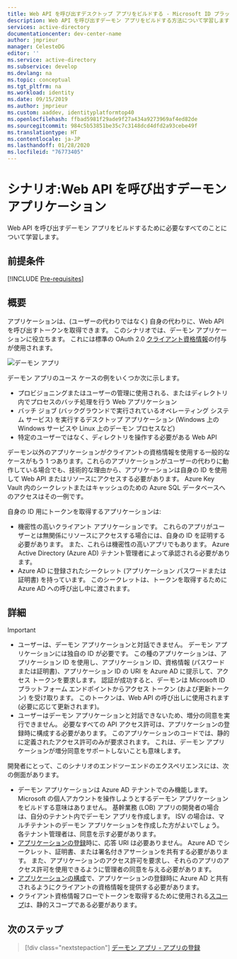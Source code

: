```yaml
---
title: Web API を呼び出すデスクトップ アプリをビルドする - Microsoft ID プラットフォーム | Azure
description: Web API を呼び出すデーモン アプリをビルドする方法について学習します
services: active-directory
documentationcenter: dev-center-name
author: jmprieur
manager: CelesteDG
editor: ''
ms.service: active-directory
ms.subservice: develop
ms.devlang: na
ms.topic: conceptual
ms.tgt_pltfrm: na
ms.workload: identity
ms.date: 09/15/2019
ms.author: jmprieur
ms.custom: aaddev, identityplatformtop40
ms.openlocfilehash: ffbad5981f29ade9f27a434a9273969af4ed82de
ms.sourcegitcommit: 984c5b53851be35c7c3148dcd4dfd2a93cebe49f
ms.translationtype: HT
ms.contentlocale: ja-JP
ms.lasthandoff: 01/28/2020
ms.locfileid: "76773405"
---
```

# <a name="scenario-daemon-application-that-calls-web-apis"></a>シナリオ:Web API を呼び出すデーモン アプリケーション

Web API を呼び出すデーモン アプリをビルドするために必要なすべてのことについて学習します。

## <a name="prerequisites"></a>前提条件

[!INCLUDE [Pre-requisites](../../../includes/active-directory-develop-scenarios-prerequisites.md)]

## <a name="overview"></a>概要

アプリケーションは、(ユーザーの代わりではなく) 自身の代わりに、Web API を呼び出すトークンを取得できます。 このシナリオでは、デーモン アプリケーションに役立ちます。 これには標準の OAuth 2.0 [クライアント資格情報](v2-oauth2-client-creds-grant-flow.md)の付与が使用されます。

![デーモン アプリ](./media/scenario-daemon-app/daemon-app.svg)

デーモン アプリのユース ケースの例をいくつか次に示します。

- プロビジョニングまたはユーザーの管理に使用される、またはディレクトリ内でプロセスのバッチ処理を行う Web アプリケーション
- バッチ ジョブ (バックグラウンドで実行されているオペレーティング システム サービス) を実行するデスクトップ アプリケーション (Windows 上の Windows サービスや Linux 上のデーモン プロセスなど)
- 特定のユーザーではなく、ディレクトリを操作する必要がある Web API

デーモン以外のアプリケーションがクライアントの資格情報を使用する一般的なケースがもう 1 つあります。これらのアプリケーションがユーザーの代わりに動作している場合でも、技術的な理由から、アプリケーションは自身の ID を使用して Web API またはリソースにアクセスする必要があります。 Azure Key Vault 内のシークレットまたはキャッシュのための Azure SQL データベースへのアクセスはその一例です。

自身の ID 用にトークンを取得するアプリケーションは:

- 機密性の高いクライアント アプリケーションです。 これらのアプリがユーザーとは無関係にリソースにアクセスする場合には、自身の ID を証明する必要があります。 また、これらは機密性の高いアプリでもあります。 Azure Active Directory (Azure AD) テナント管理者によって承認される必要があります。
- Azure AD に登録されたシークレット (アプリケーション パスワードまたは証明書) を持っています。 このシークレットは、トークンを取得するために Azure AD への呼び出し中に渡されます。

## <a name="specifics"></a>詳細

> [!IMPORTANT]
>
> - ユーザーは、デーモン アプリケーションと対話できません。 デーモン アプリケーションには独自の ID が必要です。 この種のアプリケーションは、アプリケーション ID を使用し、アプリケーション ID、資格情報 (パスワードまたは証明書)、アプリケーション ID の URI を Azure AD に提示して、アクセス トークンを要求します。 認証が成功すると、デーモンは Microsoft ID プラットフォーム エンドポイントからアクセス トークン (および更新トークン) を受け取ります。 このトークンは、Web API の呼び出しに使用されます (必要に応じて更新されます)。
> - ユーザーはデーモン アプリケーションと対話できないため、増分の同意を実行できません。 必要なすべての API アクセス許可は、アプリケーションの登録時に構成する必要があります。 このアプリケーションのコードでは、静的に定義されたアクセス許可のみが要求されます。 これは、デーモン アプリケーションが増分同意をサポートしないことも意味します。

開発者にとって、このシナリオのエンドツーエンドのエクスペリエンスには、次の側面があります。

- デーモン アプリケーションは Azure AD テナントでのみ機能します。 Microsoft の個人アカウントを操作しようとするデーモン アプリケーションをビルドする意味はありません。 基幹業務 (LOB) アプリの開発者の場合は、自分のテナント内でデーモン アプリを作成します。 ISV の場合は、マルチテナントのデーモン アプリケーションを作成した方がよいでしょう。 各テナント管理者は、同意を示す必要があります。
- [アプリケーションの登録](./scenario-daemon-app-registration.md)時に、応答 URI は必要ありません。 Azure AD でシークレット、証明書、または署名付きアサーションを共有する必要があります。 また、アプリケーションのアクセス許可を要求し、それらのアプリのアクセス許可を使用できるように管理者の同意を与える必要があります。
- [アプリケーションの構成](./scenario-daemon-app-configuration.md)で、アプリケーションの登録時に Azure AD と共有されるようにクライアントの資格情報を提供する必要があります。
- クライアント資格情報フローでトークンを取得するために使用される[スコープ](scenario-daemon-acquire-token.md#scopes-to-request)は、静的スコープである必要があります。

## <a name="next-steps"></a>次のステップ

> [!div class="nextstepaction"]
> [デーモン アプリ - アプリの登録](./scenario-daemon-app-registration.md)
